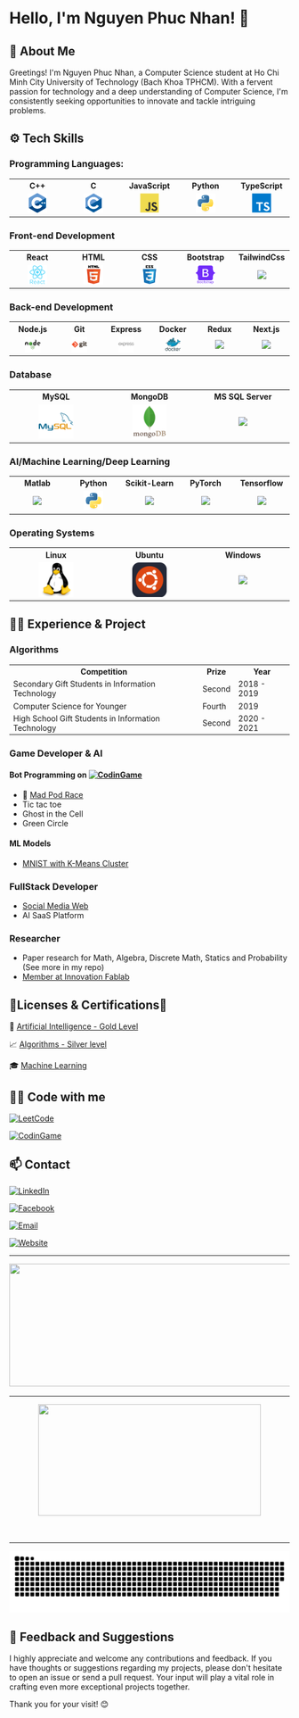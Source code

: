 # Hello, I'm Nguyen Phuc Nhan! 👋

## <a name="introduction">🤖 About Me </a>

Greetings! I'm Nguyen Phuc Nhan, a Computer Science student at Ho Chi Minh City University of Technology (Bach Khoa TPHCM). With a fervent passion for technology and a deep understanding of Computer Science, I'm consistently seeking opportunities to innovate and tackle intriguing problems.

## <a name="skill">⚙️ Tech Skills </a>

### **Programming Languages:**
  <div>
    <table>
      <tr>
        <th>C++</th>
        <th>C</th>
        <th>JavaScript</th>
        <th>Python</th>
        <th>TypeScript</th>
      </tr>
      <tr>
        <td align="center" width="20%">
          <img src="https://raw.githubusercontent.com/devicons/devicon/master/icons/cplusplus/cplusplus-original.svg" alt="C++" width="40%">
        </td>
        <td align="center" width="20%">
          <img src="https://raw.githubusercontent.com/devicons/devicon/master/icons/c/c-original.svg" alt="C" width="40%">
        </td>
        <td align="center" width="20%">
          <img src="https://raw.githubusercontent.com/devicons/devicon/master/icons/javascript/javascript-original.svg" alt="JavaScript" width="40%">
        </td>
        <td align="center" width="20%">
          <img src="https://raw.githubusercontent.com/devicons/devicon/master/icons/python/python-original.svg" alt="Python" width="40%">
        </td>
        <td align="center" width="20%">
          <img src="https://raw.githubusercontent.com/devicons/devicon/master/icons/typescript/typescript-original.svg" alt="Typescript" width="40%">
        </td>
      </tr>
    </table>   
  </div>

### **Front-end Development**
  <div>
    <table>
      <tr>
        <th>React</th>
        <th>HTML</th>
        <th>CSS</th>
        <th>Bootstrap</th>
        <th>TailwindCss</th>
      </tr>
      <tr>
        <td align="center" width="20%">
          <img src="https://raw.githubusercontent.com/devicons/devicon/master/icons/react/react-original-wordmark.svg" width="40%"/>
        </td>
        <td align="center" width="20%">
          <img src="https://raw.githubusercontent.com/devicons/devicon/master/icons/html5/html5-original-wordmark.svg" width="40%"/>
        </td>
        <td align="center" width="20%">
          <img src="https://raw.githubusercontent.com/devicons/devicon/master/icons/css3/css3-original-wordmark.svg" width="40%">
        </td>
        <td align="center" width="20%">
          <img src="https://raw.githubusercontent.com/devicons/devicon/master/icons/bootstrap/bootstrap-plain-wordmark.svg" width="40%">
        </td>
        <td align="center" width="20%">
          <img src="https://www.vectorlogo.zone/logos/tailwindcss/tailwindcss-icon.svg" width="40%">
        </td>
      </tr>
    </table>   
  </div>
  
### **Back-end Development**
  <div>
    <table>
      <tr>
        <th>Node.js</th>
        <th>Git</th>
        <th>Express</th>
        <th>Docker</th>
        <th>Redux</th>
        <th>Next.js</th>
      </tr>
      <tr>
        <td align="center" width="16%">
          <img src="https://raw.githubusercontent.com/devicons/devicon/master/icons/nodejs/nodejs-original-wordmark.svg" width="40%"/>
        </td>
        <td align="center" width="16%">
          <img src="https://github.com/devicons/devicon/blob/master/icons/git/git-original-wordmark.svg" width="40%">
        </td>
        <td align="center" width="16%">
          <img src="https://raw.githubusercontent.com/devicons/devicon/master/icons/express/express-original-wordmark.svg" width="40%">
        </td>
        <td align="center" width="16%">
          <img src="https://github.com/devicons/devicon/blob/master/icons/docker/docker-original-wordmark.svg" width="40%">
        </td>
        <td align="center" width="16%">
          <img src="https://avatars.githubusercontent.com/u/13142323?s=200&v=4" width="40%">
        </td>
        <td align="center" width="16%">
          <img src="https://camo.githubusercontent.com/9771a2d4a7366d3c6d4793e17104eba9e88f0aec82f7165bfe6871455c26cb2c/68747470733a2f2f6173736574732e76657263656c2e636f6d2f696d6167652f75706c6f61642f76313636323133303535392f6e6578746a732f49636f6e5f6461726b5f6261636b67726f756e642e706e67" width="50%">
        </td>
      </tr>
    </table>  
  </div>


### **Database**
  <div>
    <table>
      <tr>
        <th>MySQL</th>
        <th>MongoDB</th>
        <th>MS SQL Server</th>
      </tr>
      <tr>
        <td align="center" width="33%">
          <img src="https://raw.githubusercontent.com/devicons/devicon/master/icons/mysql/mysql-original-wordmark.svg" width="40%"/>
        </td>
        <td align="center" width="33%">
          <img src="https://raw.githubusercontent.com/devicons/devicon/master/icons/mongodb/mongodb-original-wordmark.svg" width="40%"/>
        </td>
        <td align="center" width="33%">
          <img src="https://www.svgrepo.com/show/303229/microsoft-sql-server-logo.svg" width="40%">
        </td>
      </tr>
    </table> 
  </div>
  
### **AI/Machine Learning/Deep Learning**
  <div>
    <table>
      <tr>
        <th>Matlab</th>
        <th>Python</th>
        <th>Scikit-Learn</th>
        <th>PyTorch</th>
        <th>Tensorflow</th>
      </tr>
      <tr>
        <td align="center" width="20%">
          <img src="https://upload.wikimedia.org/wikipedia/commons/2/21/Matlab_Logo.png" width="40%"/>
        </td>
        <td align="center" width="20%">
          <img src="https://raw.githubusercontent.com/devicons/devicon/master/icons/python/python-original.svg" width="40%"/>
        </td>
        <td align="center" width="20%">
          <img src="https://upload.wikimedia.org/wikipedia/commons/0/05/Scikit_learn_logo_small.svg" width="40%">
        </td>
        <td align="center" width="20%">
          <img src="https://www.vectorlogo.zone/logos/pytorch/pytorch-icon.svg" width="40%">
        </td>
        <td align="center" width="20%">
          <img src="https://www.vectorlogo.zone/logos/tensorflow/tensorflow-icon.svg" width="40%">
        </td>
      </tr>
    </table>
  </div>

### **Operating Systems**
  <div>
    <table>
      <tr>
        <th>Linux</th>
        <th>Ubuntu</th>
        <th>Windows</th>
      </tr>
      <tr>
        <td align="center" width="33%">
          <img src="https://raw.githubusercontent.com/devicons/devicon/master/icons/linux/linux-original.svg" width="40%"/>
        </td>
        <td align="center" width="33%">
          <img src="https://github.com/tandpfun/skill-icons/raw/main/icons/Ubuntu-Dark.svg" width="40%"/>
        </td>
        <td align="center" width="33%">
          <img src="https://github.com/tandpfun/skill-icons/raw/main/icons/Windows-Dark.svg" width="40%">
        </td>
      </tr>
    </table>
  </div>

## <a name="experience">👨‍💻 Experience & Project</a>

### Algorithms

<div>
  <table>
    <tr>
        <th>Competition</th>
        <th>Prize</th>
        <th>Year</th>
    </tr>
    <tr>
        <td>Secondary Gift Students in Information Technology</td>
        <td>Second</td>
        <td>2018 - 2019</td>
    </tr>
    <tr>
        <td>Computer Science for Younger</td>
        <td>Fourth</td>
        <td>2019</td>
    </tr>
    <tr>
        <td>High School Gift Students in Information Technology</td>
        <td>Second</td>
        <td>2020 - 2021</td>
    </tr>
  </table>
</div>

### Game Developer & AI

#### Bot Programming on [![CodinGame](https://img.shields.io/badge/CodinGame-nhan__289-yellow?logo=codingame)](https://www.codingame.com/profile/3f88b771e04c6894b7485decd4291a7e8589985)

- 🚗 [Mad Pod Race](https://github.com/nhan2892005/GameBot-CodinGame/tree/main/MadPodRace)
- Tic tac toe
- Ghost in the Cell
- Green Circle

#### ML Models

- [MNIST with K-Means Cluster](https://github.com/nhan2892005/MachineLearning/blob/main/KmeansMnist.ipynb)

### FullStack Developer

- [Social Media Web](https://github.com/nhan2892005/FrontEnd-MERN_FullStackProject)
- AI SaaS Platform

### Researcher

- Paper research for Math, Algebra, Discrete Math, Statics and Probability (See more in my repo)
- [Member at Innovation Fablab](https://www.facebook.com/InnovationFablab)

## <a name="cerf">🏅Licenses & Certifications📜</a>
🧠 [Artificial Intelligence - Gold Level](https://www.codingame.com/certification/ynuRgEvfKb6dEnoGjG6xzg)

📈 [Algorithms - Silver level](https://www.codingame.com/certification/IUrJAw4WdpZf89_ODIOlVA)

🎓 [Machine Learning](https://storage.googleapis.com/programminghub/certificate%2F1702567486647.jpg)

## <a name="code">🧑‍💻 Code with me</a>
[![LeetCode](https://img.shields.io/badge/LeetCode-N289-orange?logo=leetcode)](https://leetcode.com/u/N289/)

[![CodinGame](https://img.shields.io/badge/CodinGame-nhan__289-yellow?logo=codingame)](https://www.codingame.com/profile/3f88b771e04c6894b7485decd4291a7e8589985)

## <a name="contact">📫 Contact </a>
[![LinkedIn](https://img.shields.io/badge/LinkedIn-Phuc_Nhan_Nguyen-blue?logo=linkedin)](https://www.linkedin.com/in/phuc-nhan-nguyen/)

[![Facebook](https://img.shields.io/badge/Facebook-Phúc_Nhân-blue?logo=facebook)](https://www.facebook.com/phucnhancshcmut/)

[![Email](https://img.shields.io/badge/Email-nhan.nguyen2005phuyen@hcmut.edu.vn-green?logo=gmail)](nhan.nguyen2005phuyen@hcmut.edu.vn)

[![Website](https://img.shields.io/badge/My__Website-Visit-blue)](https://phucnhan289.great-site.net/1/Ph%C3%BAc-Nh%C3%A2n.html)

<!--
  <img src="https://github.com/devicons/devicon/blob/master/icons/latex/latex-original.svg" title="Latex" alt="Latex" width="40" width="30" height="30"/>
  <img src="https://github.com/devicons/devicon/blob/master/icons/ssh/ssh-original.svg" title="ssh" alt="ssh" width="30" height="30"/>
  <img src="https://github.com/devicons/devicon/blob/master/icons/xml/xml-original.svg" title="xml" alt="xml" width="30" height="30"/>
  <img src="https://github.com/devicons/devicon/blob/master/icons/yaml/yaml-original.svg" title="yaml" alt="yaml" width="30" height="30"/>
  <img src="https://github.com/devicons/devicon/blob/master/icons/json/json-original.svg" title="json" alt="json" width="30" height="30"/>
  <img src="https://github.com/devicons/devicon/blob/master/icons/vscode/vscode-original-wordmark.svg" title="vsc" alt="vsc" width="30" height="30"/>
  <img src="https://github.com/devicons/devicon/blob/master/icons/pycharm/pycharm-original.svg" title="PC" alt="PC" width="30" height="30"/>
  <img src="https://github.com/devicons/devicon/blob/master/icons/clion/clion-original.svg" title="cl" alt="CL" width="30" height="30"/>
  <img src="https://github.com/devicons/devicon/blob/master/icons/datagrip/datagrip-original.svg" title="dg" alt="dg" width="30" height="30"/>  
  <img src="https://github.com/devicons/devicon/blob/master/icons/gitlab/gitlab-original-wordmark.svg" title="GitLab" alt="GitLab" width="30" height="30"/>
  <img src="https://github.com/devicons/devicon/blob/master/icons/confluence/confluence-original-wordmark.svg" title="Confluence" alt="Confluence" width="30" height="30"/>
  <img src="https://github.com/devicons/devicon/blob/master/icons/jira/jira-original-wordmark.svg" title="Jira" alt="Jira" width="30" height="30"/>
--> 

---
<a href="https://github.com/nhan2892005">
<p align="center">
  <img width="800" height="220" src="https://streak-stats.demolab.com?user=nhan2892005&theme=highcontrast&hide_border=true&border_radius=5&card_width=800">
</p>
</a>

---
<a href="https://github.com/nhan2892005">
<p align="center">
  <img width="400" height="200" src="https://github-readme-stats.vercel.app/api/top-langs/?username=nhan2892005&size_weight=0.0005&count_weight=0.3&layout=compact&theme=vision-friendly-dark">
</p>
</a>

<a href="https://github.com/nhan2892005">
<div id="header" align="center">
  <img src="https://komarev.com/ghpvc/?username=nhan2892005&style=for-the-badge&color=orange" alt=""/>
</div>
</a>

---
<a href="https://github.com/nhan2892005">
<picture>
  <source media="(prefers-color-scheme: dark)" srcset="snake.svg" />
  <source media="(prefers-color-scheme: light)" srcset="snake-light.svg" />
  <img src="snake.svg">
</picture>
</a>

## <a name="feedback">📝 Feedback and Suggestions </a>

I highly appreciate and welcome any contributions and feedback. If you have thoughts or suggestions regarding my projects, please don't hesitate to open an issue or send a pull request. Your input will play a vital role in crafting even more exceptional projects together.

Thank you for your visit! 😊
